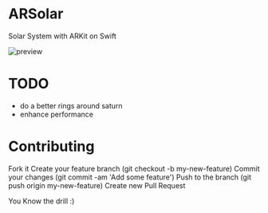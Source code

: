 # ARSolar
Solar System with ARKit on Swift

 ![preview](preview.gif)

# TODO
 * do a better rings around saturn
 * enhance performance

# Contributing

 Fork it
 Create your feature branch (git checkout -b my-new-feature)
 Commit your changes (git commit -am 'Add some feature')
 Push to the branch (git push origin my-new-feature)
 Create new Pull Request

 You Know the drill :) 
